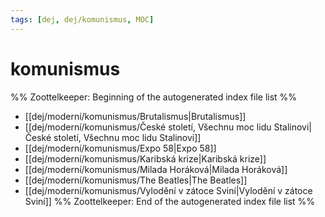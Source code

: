 ```yaml
---
tags: [dej, dej/komunismus, MOC]
---
```

# komunismus
%% Zoottelkeeper: Beginning of the autogenerated index file list  %%
-  [[dej/moderní/komunismus/Brutalismus|Brutalismus]]
-  [[dej/moderní/komunismus/České století, Všechnu moc lidu Stalinovi|České století, Všechnu moc lidu Stalinovi]]
-  [[dej/moderní/komunismus/Expo 58|Expo 58]]
-  [[dej/moderní/komunismus/Karibská krize|Karibská krize]]
-  [[dej/moderní/komunismus/Milada Horáková|Milada Horáková]]
-  [[dej/moderní/komunismus/The Beatles|The Beatles]]
-  [[dej/moderní/komunismus/Vylodění v zátoce Sviní|Vylodění v zátoce Sviní]]
%% Zoottelkeeper: End of the autogenerated index file list  %%
